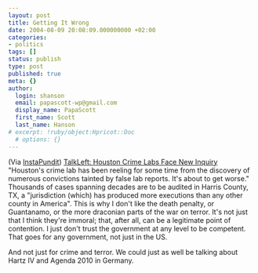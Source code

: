 ```yaml
---
layout: post
title: Getting It Wrong
date: 2004-08-09 20:08:09.000000000 +02:00
categories:
- politics
tags: []
status: publish
type: post
published: true
meta: {}
author:
  login: shanson
  email: papascott-wp@gmail.com
  display_name: PapaScott
  first_name: Scott
  last_name: Hanson
# excerpt: !ruby/object:Hpricot::Doc
  # options: {}
---
```

<p>(Via <a href="http://instapundit.com/archives/017091.php">InstaPundit</a>) <a href="http://talkleft.com/new_archives/007488.html#007488">TalkLeft: Houston Crime Labs Face New Inquiry</a> "Houston's crime lab has been reeling for some time from the discovery of numerous convictions tainted by false lab reports. It's about to get worse." Thousands of cases spanning decades are to be audited in Harris County, TX, a "jurisdiction (which) has produced more executions than any other county in America". This is why I don't like the death penalty, or Guantanamo, or the more draconian parts of the war on terror. It's not just that I think they're immoral; that, after all, can be a legitimate point of contention. I just don't trust the government at any level to be competent. That goes for any government, not just in the US.</p>
<p>And not just for crime and terror. We could just as well be talking about Hartz IV and Agenda 2010 in Germany.</p>
